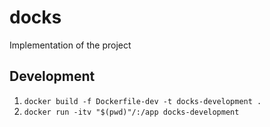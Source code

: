 # docks
Implementation of the project

## Development

1. `docker build -f Dockerfile-dev -t docks-development .`
2. `docker run -itv "$(pwd)"/:/app docks-development`